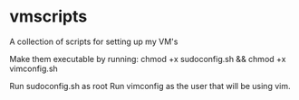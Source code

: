 # vmscripts
A collection of scripts for setting up my VM's

Make them executable by running:
chmod +x sudoconfig.sh && chmod +x vimconfig.sh

Run sudoconfig.sh as root
Run vimconfig as the user that will be using vim. 

